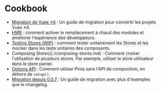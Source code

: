 # Cookbook

- [Migration de Vuex ≤4](./migration-vuex.md) : Un guide de migration pour convertir les projets Vuex ≤4.
- [HMR](./hot-module-replacement.md) : comment activer le remplacement à chaud des modules et améliorer l'expérience des développeurs.
- [Testing Stores (WIP)](./testing.md) : comment tester unitairement les Stores et les mocker dans les tests unitaires des composants.
- Composing Stores](./composing-stores.md) : Comment croiser l'utilisation de plusieurs stores. Par exemple, utiliser le store utilisateur dans le store panier.
- [Options API](./options-api.md) : Comment utiliser Pinia sans l'API de composition, en dehors de `setup()`.
- [Migration depuis 0.0.7](./migration-0-0-7.md) : Un guide de migration avec plus d'exemples que le changelog.
